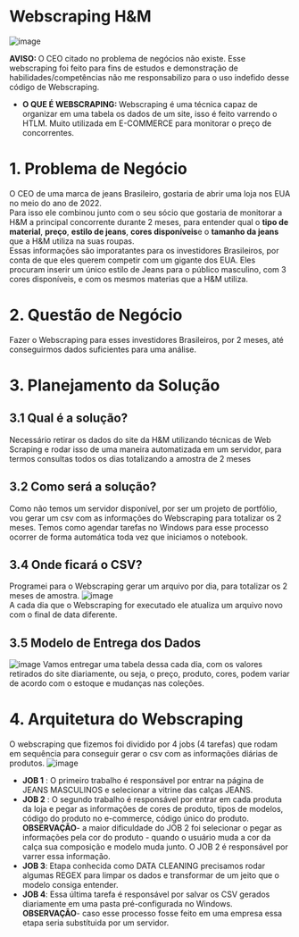 # Webscraping H&M 

![image](https://user-images.githubusercontent.com/94385953/148562978-f79cb28b-da2c-4ce3-9d4b-8077aad3e671.png)

 <b> AVISO: </b> O CEO citado no problema de negócios não existe. Esse webscraping foi feito para fins de estudos e demonstração de habilidades/competências não me responsabilizo para o uso indefido desse código de Webscraping. 
 <br>
  * <b> O QUE É WEBSCRAPING: </b> Webscraping é uma técnica capaz de organizar em uma tabela os dados de um site, isso é feito varrendo o HTLM. Muito utilizada em E-COMMERCE para monitorar o preço de concorrentes. 
 
 

 # 1. Problema de Negócio 
 O CEO de uma marca de jeans Brasileiro, gostaria de abrir uma loja nos EUA no meio do ano de 2022. 
 <br> Para isso ele combinou junto com o seu sócio que gostaria de monitorar a H&M a principal concorrente durante 2 meses, para entender qual o  <b>  tipo de material</b>, <b> preço</b>, <b> estilo de jeans</b>, <b> cores disponíveis</b>e o  <b> tamanho da jeans </b> que a H&M utiliza na suas roupas. 
 <br> Essas informações são imporatantes para os investidores Brasileiros, por conta de que eles querem competir com um gigante dos EUA. Eles procuram inserir um único estilo de Jeans para o público masculino, com 3 cores disponíveis, e com os mesmos materias que a H&M utiliza. 
 

 # 2. Questão de Negócio 
 Fazer o Webscraping para esses investidores Brasileiros, por 2 meses, até conseguirmos dados suficientes para uma análise. 
 
 # 3. Planejamento da Solução 
 
 ## 3.1 Qual é a solução? 
 Necessário retirar os dados do site da H&M utilizando técnicas de Web Scraping e rodar isso de uma maneira automatizada em um servidor, para termos consultas todos os dias totalizando a amostra de 2 meses 
 
 ## 3.2 Como será a solução? 
 Como não temos um servidor disponível, por ser um projeto de portfólio, vou gerar um csv com as informações do Webscraping para totalizar os 2 meses. Temos como agendar tarefas no Windows para esse processo ocorrer de forma automática toda vez que iniciamos o notebook. 
 
 ## 3.4 Onde ficará o CSV? 
Programei para o Webscraping gerar um arquivo por dia, para totalizar os 2 meses de amostra. 
 ![image](https://user-images.githubusercontent.com/94385953/148567479-0b096e52-ca07-48b5-9d00-4660e58de4ff.png)
  <br>
  A cada dia que o Webscraping for executado ele atualiza um arquivo novo com o final de data diferente. 
  
  ## 3.5 Modelo de Entrega dos Dados 
![image](https://user-images.githubusercontent.com/94385953/148568519-8c208c5d-0840-462e-8a30-8b0ccb46aa5e.png)
Vamos entregar uma tabela dessa cada dia, com os valores retirados do site diariamente, ou seja, o preço, produto, cores, podem variar de acordo com o estoque e mudanças nas coleções.


# 4. Arquitetura do Webscraping
O webscraping que fizemos foi dividido por 4 jobs (4 tarefas) que rodam em sequência para conseguir gerar o csv com as informações diárias de produtos. 
![image](https://user-images.githubusercontent.com/94385953/148576978-17f4a841-00cd-4a6e-b776-d5a599e4a84f.png)
<br> 
* **JOB 1** : O primeiro trabalho é responsável por entrar na página de JEANS MASCULINOS e selecionar a vitrine das calças JEANS.
* **JOB 2** : O segundo trabalho é responsável por entrar em cada produta da loja e pegar as informações de cores de produto, tipos de modelos, código do produto no e-commerce, código único do produto.
**OBSERVAÇÃO**- a maior dificuldade do JOB 2 foi selecionar o pegar as informações pela cor do produto - quando o usuário muda a cor da calça sua composição e modelo muda junto. O JOB 2 é responsável por varrer essa informação. 
* **JOB 3**: Etapa conhecida como DATA CLEANING precisamos rodar algumas REGEX para limpar os dados e transformar de um jeito que o modelo consiga entender. 
* **JOB 4**: Essa última tarefa é responsável por salvar os CSV gerados diariamente em uma pasta pré-configurada no Windows. 
**OBSERVAÇÃO**- caso esse processo fosse feito em uma empresa essa etapa seria substítuida por um servidor. 



